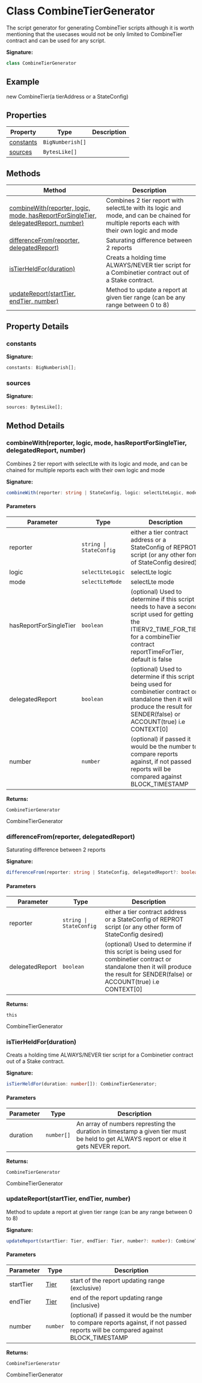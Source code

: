 
# Class CombineTierGenerator

The script generator for generating CombineTier scripts although it is worth mentioning that the usecases would not be only limited to CombineTier contract and can be used for any script.

<b>Signature:</b>

```typescript
class CombineTierGenerator 
```

## Example

new CombineTier(a tierAddress or a StateConfig)

## Properties

|  Property | Type | Description |
|  --- | --- | --- |
|  [constants](./combinetiergenerator.md#constants-property) | `BigNumberish[]` |  |
|  [sources](./combinetiergenerator.md#sources-property) | `BytesLike[]` |  |

## Methods

|  Method | Description |
|  --- | --- |
|  [combineWith(reporter, logic, mode, hasReportForSingleTier, delegatedReport, number)](./combinetiergenerator.md#combineWith-method-1) | Combines 2 tier report with selectLte with its logic and mode, and can be chained for multiple reports each with their own logic and mode |
|  [differenceFrom(reporter, delegatedReport)](./combinetiergenerator.md#differenceFrom-method-1) | Saturating difference between 2 reports |
|  [isTierHeldFor(duration)](./combinetiergenerator.md#isTierHeldFor-method-1) | Creats a holding time ALWAYS/NEVER tier script for a Combinetier contract out of a Stake contract. |
|  [updateReport(startTier, endTier, number)](./combinetiergenerator.md#updateReport-method-1) | Method to update a report at given tier range (can be any range between 0 to 8) |

## Property Details

<a id="constants-property"></a>

### constants

<b>Signature:</b>

```typescript
constants: BigNumberish[];
```

<a id="sources-property"></a>

### sources

<b>Signature:</b>

```typescript
sources: BytesLike[];
```

## Method Details

<a id="combineWith-method-1"></a>

### combineWith(reporter, logic, mode, hasReportForSingleTier, delegatedReport, number)

Combines 2 tier report with selectLte with its logic and mode, and can be chained for multiple reports each with their own logic and mode

<b>Signature:</b>

```typescript
combineWith(reporter: string | StateConfig, logic: selectLteLogic, mode: selectLteMode, hasReportForSingleTier?: boolean, delegatedReport?: boolean, number?: number): CombineTierGenerator;
```

#### Parameters

|  Parameter | Type | Description |
|  --- | --- | --- |
|  reporter | `string \| StateConfig` | either a tier contract address or a StateConfig of REPROT script (or any other form of StateConfig desired) |
|  logic | `selectLteLogic` | selectLte logic |
|  mode | `selectLteMode` | selectLte mode |
|  hasReportForSingleTier | `boolean` | (optional) Used to determine if this script needs to have a second script used for getting the ITIERV2\_TIME\_FOR\_TIER for a combineTier contract reportTimeForTier, default is false |
|  delegatedReport | `boolean` | (optional) Used to determine if this script is being used for combinetier contract or standalone then it will produce the result for SENDER(false) or ACCOUNT(true) i.e CONTEXT\[0\] |
|  number | `number` | (optional) if passed it would be the number to compare reports against, if not passed reports will be compared against BLOCK\_TIMESTAMP |

<b>Returns:</b>

`CombineTierGenerator`

CombineTierGenerator

<a id="differenceFrom-method-1"></a>

### differenceFrom(reporter, delegatedReport)

Saturating difference between 2 reports

<b>Signature:</b>

```typescript
differenceFrom(reporter: string | StateConfig, delegatedReport?: boolean): this;
```

#### Parameters

|  Parameter | Type | Description |
|  --- | --- | --- |
|  reporter | `string \| StateConfig` | either a tier contract address or a StateConfig of REPROT script (or any other form of StateConfig desired) |
|  delegatedReport | `boolean` | (optional) Used to determine if this script is being used for combinetier contract or standalone then it will produce the result for SENDER(false) or ACCOUNT(true) i.e CONTEXT\[0\] |

<b>Returns:</b>

`this`

CombineTierGenerator

<a id="isTierHeldFor-method-1"></a>

### isTierHeldFor(duration)

Creats a holding time ALWAYS/NEVER tier script for a Combinetier contract out of a Stake contract.

<b>Signature:</b>

```typescript
isTierHeldFor(duration: number[]): CombineTierGenerator;
```

#### Parameters

|  Parameter | Type | Description |
|  --- | --- | --- |
|  duration | `number[]` | An array of numbers represting the duration in timestamp a given tier must be held to get ALWAYS report or else it gets NEVER report. |

<b>Returns:</b>

`CombineTierGenerator`

CombineTierGenerator

<a id="updateReport-method-1"></a>

### updateReport(startTier, endTier, number)

Method to update a report at given tier range (can be any range between 0 to 8)

<b>Signature:</b>

```typescript
updateReport(startTier: Tier, endTier: Tier, number?: number): CombineTierGenerator;
```

#### Parameters

|  Parameter | Type | Description |
|  --- | --- | --- |
|  startTier | [Tier](../enums/tier.md) | start of the report updating range (exclusive) |
|  endTier | [Tier](../enums/tier.md) | end of the report updating range (inclusive) |
|  number | `number` | (optional) if passed it would be the number to compare reports against, if not passed reports will be compared against BLOCK\_TIMESTAMP |

<b>Returns:</b>

`CombineTierGenerator`

CombineTierGenerator

